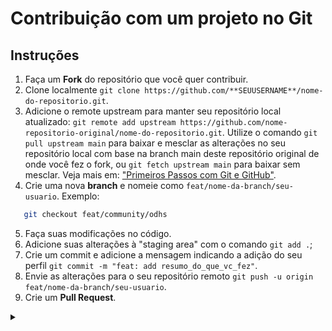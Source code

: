 # Contribuição com um projeto no Git

## Instruções

1. Faça um **Fork** do repositório que você quer contribuir.
2. Clone localmente `git clone https://github.com/**SEUUSERNAME**/nome-do-repositorio.git`.
3. Adicione o remote upstream para manter seu repositório local atualizado: `git remote add upstream https://github.com/nome-repositorio-original/nome-do-repositorio.git`. Utilize o comando `git pull upstream main` para baixar e mesclar as alterações no seu repositório local com base na branch main deste repositório original de onde você fez o fork, ou `git fetch upstream main` para baixar sem mesclar. Veja mais em: ["Primeiros Passos com Git e GitHub"](https://github.com/elidianaandrade/dio-curso-git-github/blob/main/materiais-de-apoio/03-primeiros-passos-com-git-e-github.md).
4. Crie uma nova **branch** e nomeie como `feat/nome-da-branch/seu-usuario`. Exemplo:

```sh
   git checkout feat/community/odhs
```

5. Faça suas modificações no código.
6. Adicione suas alterações à "staging area" com o comando `git add .`;
7. Crie um commit e adicione a mensagem indicando a adição do seu perfil `git commit -m "feat: add resumo_do_que_vc_fez"`.
8. Envie as alterações para o seu repositório remoto `git push -u origin feat/nome-da-branch/seu-usuario`.
9. Crie um **Pull Request**.

<details align="left">
  <summary></summary>

- Fonte: [https://digitalinnovationone.github.io/dio-lab-open-source/](https://digitalinnovationone.github.io/dio-lab-open-source/)

</details>
